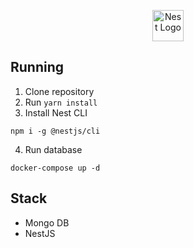 <p align="center">
  <a href="http://nestjs.com/" target="blank"><img src="https://nestjs.com/img/logo-small.svg" width="50" alt="Nest Logo" /></a>
</p>

## Running
1. Clone repository
2. Run `yarn install`
3. Install Nest CLI
```
npm i -g @nestjs/cli
```
4. Run database
```
docker-compose up -d
```
## Stack
* Mongo DB
* NestJS
